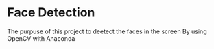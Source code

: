 # Face Detection 
The purpuse of this project to deetect the faces in the screen
By using OpenCV with Anaconda 


